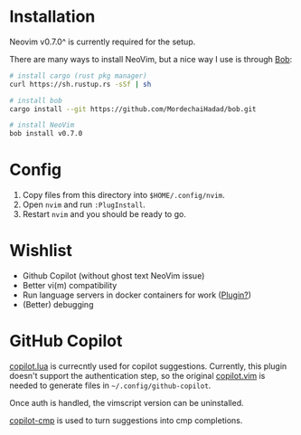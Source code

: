 # Installation

Neovim v0.7.0^ is currently required for the setup.

There are many ways to install NeoVim, but a nice way I use is through [Bob](https://github.com/MordechaiHadad/bob.git):

```sh
# install cargo (rust pkg manager)
curl https://sh.rustup.rs -sSf | sh

# install bob
cargo install --git https://github.com/MordechaiHadad/bob.git

# install NeoVim
bob install v0.7.0
```

# Config

1. Copy files from this directory into `$HOME/.config/nvim`.
2. Open `nvim` and run `:PlugInstall`.
3. Restart `nvim` and you should be ready to go.

# Wishlist

- Github Copilot (without ghost text NeoVim issue)
- Better vi(m) compatibility
- Run language servers in docker containers for work ([Plugin?](https://github.com/lspcontainers/lspcontainers.nvim))
- (Better) debugging

# GitHub Copilot

[copilot.lua](https://github.com/zbirenbaum/copilot.lua) is currecntly used for copilot suggestions. Currently, this plugin doesn't support the authentication step, so the original [copilot.vim](https://github.com/github/copilot.vim) is needed to generate files in `~/.config/github-copilot`.

Once auth is handled, the vimscript version can be uninstalled.

[copilot-cmp](https://github.com/zbirenbaum/copilot-cmp) is used to turn suggestions into cmp completions.
